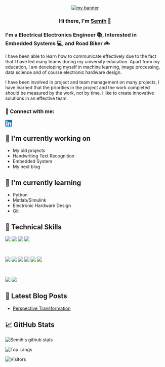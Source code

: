 <p align="center">
  <a href="http://www.semihsevinc.click/" target="_blank" rel="noreferrer"><img src="https://user-images.githubusercontent.com/82322856/136652123-ea1dcea8-9e9a-47f6-af1b-0fe2af178d60.png" alt="my banner"></a>
</p>

<h3 align="center">
Hi there, I'm <a href="http://www.semihsevinc.click/" target="_blank" rel="noreferrer">Semih</a> 👋
</h3>

<h3 align="left">
I'm a Electrical Electronics Engineer 📚, Interested in Embedded Systems 💻, and Road Biker 🚲
</h3> 

I have been able to learn how to communicate effectively due to the fact that I have led many teams during my university education. Apart from my education, I am developing myself in machine learning, image processing, data science and of course electronic hardware design.

I have been involved in project and team management on many projects, I have learned that the priorities in the project and the work completed should be measured by the work, not by time. I like to create innovative solutions in an effective team.

### 🤝 Connect with me:

<a href="https://www.linkedin.com/in/semihsevinc24/"><img align="left" src="https://raw.githubusercontent.com/semihsevinc/semihsevinc/main/image/linkedin.png" alt="Semih SEVİNÇ | LinkedIn" width="21px"/></a>

</br>

## 🔭 I'm currently working on

- My old projects
- Handwriting Text Recognition
- Embedded System
- My next blog

## 🌱 I'm currently learning

- Python
- Matlab/Simulink
- Electronic Hardware Design
- Git  

## 💼 Technical Skills

![](https://img.shields.io/badge/Python-3776AB?style=for-the-badge&logo=python&logoColor=white)
![](https://img.shields.io/badge/C-00599C?style=for-the-badge&logo=c&logoColor=white)
![](https://img.shields.io/badge/Microsoft-666666?style=for-the-badge&logo=microsoft&logoColor=white)
![](https://img.shields.io/badge/SAP-0FAAFF?style=for-the-badge&logo=sap&logoColor=white)


</br>

![](https://img.shields.io/badge/opencv-%23white.svg?style=for-the-badge&logo=opencv&logoColor=white)
![](https://img.shields.io/badge/Qt-%23217346.svg?style=for-the-badge&logo=Qt&logoColor=white)
![](https://img.shields.io/badge/jupyter-%23FA0F00.svg?style=for-the-badge&logo=jupyter&logoColor=white)
![](https://img.shields.io/badge/pycharm-143?style=for-the-badge&logo=pycharm&logoColor=black&color=black&labelColor=green)
![](https://img.shields.io/badge/Tools-Git-informational?style=flat&logo=Git&color=F05032)
![](https://img.shields.io/badge/Tools-GitHub-informational?style=flat&logo=GitHub&color=181717)

</br>

![](https://img.shields.io/badge/Quora-%23B92B27.svg?style=for-the-badge&logo=Quora&logoColor=white)
![](https://img.shields.io/badge/-Stackoverflow-FE7A16?style=for-the-badge&logo=stack-overflow&logoColor=white)

## 📝 Latest Blog Posts

- [Perspective Transformation](http://www.semihsevinc.click/perspektif-donusumu/)

## 📈 GitHub Stats 

![Semih's github stats](https://github-readme-stats.vercel.app/api?username=semihsevinc&theme=vision-friendly-dark&show_icons=true)

![Top Langs](https://github-readme-stats.vercel.app/api/top-langs/?username=semihsevinc&layout=compact&theme=dark)

![Visitors](https://visitor-badge.glitch.me/badge?page_id=semihsevinc.semihsevinc)
